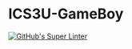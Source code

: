# ICS3U-GameBoy

[![GitHub's Super Linter](https://github.com/Huzaifa-Khalid-2/ICS3U-GameBoy/workflows/GitHub's%20Super%20Linter/badge.svg)](https://github.com/Huzaifa-Khalid-2/ICS3U-GameBoy/actions)
